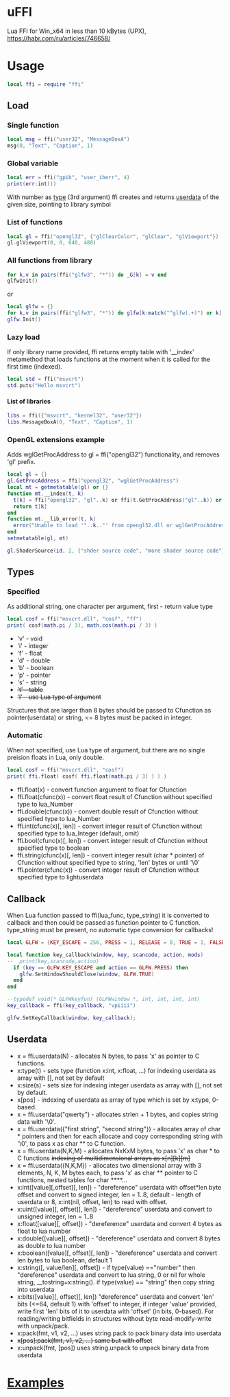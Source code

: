 # uFFI
Lua FFI for Win_x64 in less than 10 kBytes (UPX), https://habr.com/ru/articles/746658/
# Usage
```Lua
local ffi = require "ffi"
```
## Load
### Single function
```Lua
local msg = ffi("user32", "MessageBoxA")
msg(0, "Text", "Caption", 1)
```
### Global variable
```Lua
local err = ffi("gpib", "user_iberr", 4)
print(err:int())
```
With number as [type](https://github.com/pavel212/uffi#types) (3rd argument) ffi creates and returns [userdata](https://github.com/pavel212/uffi#userdata) of the given size, pointing to library symbol
### List of functions
```Lua
local gl = ffi("opengl32", {"glClearColor", "glClear", "glViewport"})
gl.glViewport(0, 0, 640, 480)
```
### All functions from library
```Lua
for k,v in pairs(ffi("glfw3", "*")) do _G[k] = v end
glfwInit()
```
or 
```Lua
local glfw = {}
for k,v in pairs(ffi("glfw3", "*")) do glfw[k:match("^glfw(.+)") or k] = v end
glfw.Init()
```
### Lazy load
If only library name provided, ffi returns empty table with '__index' metamethod that loads functions at the moment when it is called for the first time (indexed).
```Lua
local std = ffi("msvcrt")
std.puts("Hello msvcrt")
```
#### List of libraries
```Lua
libs = ffi({"msvcrt", "kernel32", "user32"})
libs.MessageBoxA(0, "Text", "Caption", 1)
```
### OpenGL extensions example
Adds wglGetProcAddress to gl = ffi("opengl32") functionality, and removes 'gl' prefix.
```Lua
local gl = {}
gl.GetProcAddress = ffi("opengl32", "wglGetProcAddress")
local mt = getmetatable(gl) or {}
function mt.__index(t, k) 
  t[k] = ffi("opengl32", "gl"..k) or ffi(t.GetProcAddress("gl"..k)) or getmetatable(t).__lib_error(t, "gl"..k)
  return t[k]
end
function mt.__lib_error(t, k) 
  error("Unable to load '"..k.."' from opengl32.dll or wglGetProcAddress") 
end
setmetatable(gl, mt)

gl.ShaderSource(id, 2, {"shder source code", "more shader source code"}, 0)
```
## Types
### Specified
As additional string, one character per argument, first - return value type
```Lua
local cosf = ffi("msvcrt.dll", "cosf", "ff")
print( cosf(math.pi / 3), math.cos(math.pi / 3) )
```
* 'v' - void
* 'i' - integer
* 'f' - float
* 'd' - double
* 'b' - boolean
* 'p' - pointer
* 's' - string
* ~~'t' - table~~
* ~~'l' - use Lua type of argument~~

Structures that are larger than 8 bytes should be passed to Cfunction as pointer(userdata) or string, <= 8 bytes must be packed in integer.
### Automatic
When not specified, use Lua type of argument, but there are no single preision floats in Lua, only double.
```Lua
local cosf = ffi("msvcrt.dll", "cosf")
print( ffi.float( cosf( ffi.float(math.pi / 3) ) ) )
```
* ffi.float(x) - convert function argument to float for Cfunction
* ffi.float(cfunc(x)) - convert float result of Cfunction without specified type to lua_Number
* ffi.double(cfunc(x)) - convert double result of Cfunction without specified type to lua_Number
* ffi.int(cfunc(x)[, len]) - convert integer result of Cfunction without specified type to lua_Integer (default, omit)
* ffi.bool(cfunc(x)[, len]) - convert integer result of Cfunction without specified type to boolean
* ffi.string(cfunc(x)[, len]) - convert integer result (char * pointer) of Cfunction without specified type to string, 'len' bytes or until '\0'
* ffi.pointer(cfunc(x)) - convert integer result of Cfunction without specified type to lightuserdata
## Callback
When Lua function passed to ffi(lua_func, type_string) it is converted to callback and then could be passed as function pointer to C function.
type_string must be present, no automatic type conversion for callbacks!
```Lua
local GLFW = {KEY_ESCAPE = 256, PRESS = 1, RELEASE = 0, TRUE = 1, FALSE = 0}

local function key_callback(window, key, scancode, action, mods)
--  print(key,scancode,action)
  if (key == GLFW.KEY_ESCAPE and action == GLFW.PRESS) then
    glfw.SetWindowShouldClose(window, GLFW.TRUE)
  end
end

--typedef void(* GLFWkeyfun) (GLFWwindow *, int, int, int, int)
key_callback = ffi(key_callback, "vpiiii")

glfw.SetKeyCallback(window, key_callback);
```
## Userdata

* x = ffi.userdata(N) - allocates N bytes, to pass 'x' as pointer to C functions.
* x:type(t) - sets type (function x:int, x:float, ...) for indexing userdata as array with [], not set by default
* x:size(s) - sets size for indexing integer userdata as array with [], not set by default.
* x[pos] - indexing of userdata as array of type which is set by x:type, 0-based.
* x = ffi.userdata("qwerty") - allocates strlen + 1 bytes, and copies string data with '\0'.
* x = ffi.userdata({"first string", "second string"}) - allocates array of char * pointers and then for each allocate and copy corresponding string with '\0', to pass x as char ** to C function.
* x = ffi.userdata(N,K,M) - allocates NxKxM bytes, to pass 'x' as char * to C functions ~~indexing of multidimensional arrays as x[n][k][m]~~
* x = ffi.userdata({N,K,M}) - allocates two dimensional array with 3 elements, N, K, M bytes each, to pass 'x' as char ** pointer to C functions, nested tables for char ****...
* x:int([value][,offset][, len]) - "dereference" userdata with offset*len byte offset and convert to signed integer, len = 1..8, default - length of userdata or 8, x:int(nil, offset, len) to read with offset.
* x:uint([value][, offset][, len]) - "dereference" userdata and convert to unsigned integer, len = 1..8
* x:float([value][, offset]) - "dereference" userdata and convert 4 bytes as float to lua number
* x:double([value][, offset]) - "dereference" userdata and convert 8 bytes as double to lua number
* x:boolean([value][, offset][, len]) - "dereference" userdata and convert len bytes to lua boolean, default 1
* x:string([, value/len][, offset]) - if type(value) =="number" then "dereference" userdata and convert to lua string, 0 or nil for whole string, 
  __tostring=x:string(). if type(value) == "string" then copy string into userdata 
* x:bits([value][, offset][, len]) "dereference" userdata and convert 'len' bits (<=64, default 1) with 'offset' to integer, if integer 'value' provided, write first 'len' bits of it to userdata with 'offset' (in bits, 0-based).
For reading/writing bitfields in structures without byte read-modify-write with unpack/pack.
* x:pack(fmt, v1, v2, ...) uses string.pack to pack binary data into userdata
* ~~x[pos]:pack(fmt, v1, v2, ...) same but with offset~~
* x:unpack(fmt, [pos]) uses string.unpack to unpack binary data from userdata

# [Examples](example/)

